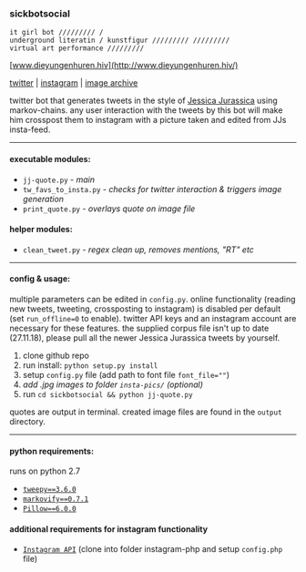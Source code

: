 ### sickbotsocial
```
it girl bot ///////// / 
underground literatin / kunstfigur ///////// ///////// 
virtual art performance ///////// 
```

[logo]: http://www.dieyungenhuren.hiv/sickbotsocial/ava.jpg "sickbotsocial"

[www.dieyungenhuren.hiv](http://www.dieyungenhuren.hiv/)

[twitter](http://www.twitter.com/sickbotsocial/) | 
[instagram](http://www.instagram.com/sickbotsocial/) |
[image archive](http://www.dieyungenhuren.hiv/sickbotsocial/img/)

twitter bot that generates tweets in the style of [Jessica Jurassica](http://www.twitter.com/sickbutsocial/) using markov-chains. any user interaction with the tweets by this bot will make him crosspost them to instagram with a picture taken and edited from JJs insta-feed.

______

#### executable modules:
- `jj-quote.py` - *main*
- `tw_favs_to_insta.py` - *checks for twitter interaction & triggers image generation*
- `print_quote.py` - *overlays quote on image file*

#### helper modules:
- `clean_tweet.py` - *regex clean up, removes mentions, "RT" etc*

_________


#### config & usage:
multiple parameters can be edited in `config.py`. online functionality (reading new tweets, tweeting, crossposting to instagram) is disabled per default (set `run_offline=0` to enable). twitter API keys and an instagram account are necessary for these features. the supplied corpus file isn't up to date (27.11.18), please pull all the newer Jessica Jurassica tweets by yourself.

1. clone github repo
2. run install: `python setup.py install`
3. setup `config.py` file (add path to font file `font_file=""`)
4. *add .jpg images to folder `insta-pics/` (optional)*
5. run `cd sickbotsocial && python jj-quote.py`

quotes are output in terminal. created image files are found in the `output` directory.

_________


#### python requirements: 
runs on python 2.7

- [`tweepy==3.6.0`](https://github.com/tweepy/tweepy)
- [`markovify==0.7.1`](https://github.com/jsvine/markovify/)
- [`Pillow==6.0.0`](https://github.com/python-pillow/Pillow)

#### additional requirements for instagram functionality
- [`Instagram API`](https://github.com/mgp25/Instagram-API) (clone into folder instagram-php and setup `config.php` file)

